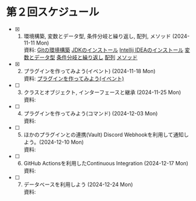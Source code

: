 # 第２回スケジュール

- [x] 1. 環境構築, 変数とデータ型, 条件分岐と繰り返し, 配列, メソッド (2024-11-11 Mon) <br>
         資料: [Gitの環境構築](https://java.resources.morino.party/docs/git-1) [JDKのインストール](https://java.resources.morino.party/docs/java-1) [Intellij IDEAのインストール](https://java.resources.morino.party/docs/java-2) [変数とデータ型](https://java.resources.morino.party/docs/java-value-type) [条件分岐と繰り返し](https://java.resources.morino.party/docs/java-statement-repeat) [配列](https://java.resources.morino.party/docs/java-array-list) [メソッド](https://java.resources.morino.party/docs/java-method)
- [x] 2. プラグインを作ってみよう(イベント) (2024-11-18 Mon) <br>
         資料: [プラグインを作ってみよう(イベント)](https://java.resources.morino.party/docs/plugin-event)
- [ ] 3. クラスとオブジェクト, インターフェースと継承 (2024-11-25 Mon) <br>
         資料:
- [ ] 4. プラグインを作ってみよう(コマンド) (2024-12-03 Mon) <br>
          資料:
- [ ] 5. ほかのプラグインとの連携(Vault) Discord Webhookを利用して通知しよう。(2024-12-10 Mon) <br>
          資料:
- [ ] 6. GitHub Actionsを利用したContinuous Integration (2024-12-17 Mon) <br>
          資料:
- [ ] 7. データベースを利用しよう (2024-12-24 Mon) <br>
          資料:
